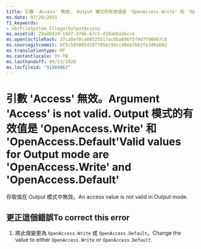 ```yaml
---
title: 引數 'Access' 無效。 Output 模式的有效值是 'OpenAccess.Write' 和 'OpenAccess.Default'
ms.date: 07/20/2015
f1_keywords:
- vbrFileSystem_IllegalOutputAccess
ms.assetid: 29a40d2d-10d7-476b-b7c5-d10ab6a3bcce
ms.openlocfilehash: 37ca8ef0ca88525517ac6ba896f5f9d7f98667c8
ms.sourcegitcommit: bf5c5850654187705bc94cc40ebfb62fe346ab02
ms.translationtype: MT
ms.contentlocale: zh-TW
ms.lasthandoff: 09/23/2020
ms.locfileid: "91084862"
---
```

# <a name="argument-access-is-not-valid-valid-values-for-output-mode-are-openaccesswrite-and-openaccessdefault"></a><span data-ttu-id="ce742-103">引數 'Access' 無效。</span><span class="sxs-lookup"><span data-stu-id="ce742-103">Argument 'Access' is not valid.</span></span> <span data-ttu-id="ce742-104">Output 模式的有效值是 'OpenAccess.Write' 和 'OpenAccess.Default'</span><span class="sxs-lookup"><span data-stu-id="ce742-104">Valid values for Output mode are 'OpenAccess.Write' and 'OpenAccess.Default'</span></span>

<span data-ttu-id="ce742-105">存取值在 Output 模式中無效。</span><span class="sxs-lookup"><span data-stu-id="ce742-105">An access value is not valid in Output mode.</span></span>  
  
## <a name="to-correct-this-error"></a><span data-ttu-id="ce742-106">更正這個錯誤</span><span class="sxs-lookup"><span data-stu-id="ce742-106">To correct this error</span></span>  
  
1. <span data-ttu-id="ce742-107">將此值變更為 `OpenAccess.Write` 或 `OpenAccess.Default`。</span><span class="sxs-lookup"><span data-stu-id="ce742-107">Change the value to either `OpenAccess.Write` or `OpenAccess.Default`.</span></span>
